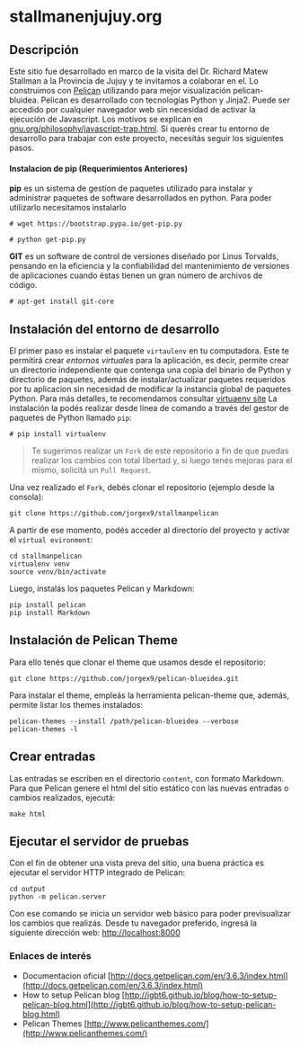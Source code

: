# stallmanenjujuy.org

## Descripción

Este sitio fue desarrollado en marco de la visita del Dr. Richard Matew Stallman a la Provincia de Jujuy y te invitamos a colaborar en el. Lo construimos con [Pelican](https://blog.getpelican.com/) utilizando para mejor visualización pelican-bluidea. Pelican es desarrollado con tecnologías Python y Jinja2. Puede ser accedido por cualquier navegador web sin necesidad de activar la ejecución de Javascript. Los motivos se explican en [gnu.org/philosophy/javascript-trap.html](http://gnu.org/philosophy/javascript-trap.html).
Si querés crear tu entorno de desarrollo para trabajar con este proyecto, necesitás seguir los siguientes pasos.

#### Instalacion de pip (Requerimientos Anteriores)

**pip** es un sistema de gestion de paquetes utilizado para instalar y administrar paquetes de software desarrollados en python.
Para poder utilizarlo necesitamos instalarlo

```
# wget https://bootstrap.pypa.io/get-pip.py
```
```
# python get-pip.py
```
**GIT** es un software de control de versiones diseñado por Linus Torvalds, pensando en la eficiencia y la confiabilidad del mantenimiento de versiones de aplicaciones cuando éstas tienen un gran número de archivos de código.

```
# apt-get install git-core
```

## Instalación del entorno de desarrollo

El primer paso es instalar el paquete `virtaulenv` en tu computadora. Este te permitirá crear *entornos virtuales* para la aplicación, es decir, permite crear un directorio independiente que contenga una copia del binario de Python y directorio de paquetes, además de instalar/actualizar paquetes requeridos por tu aplicacion sin necesidad de modificar la instancia global de paquetes Python. Para más detalles, te recomendamos consultar [virtuaenv site](https://virtualenv.pypa.io/en/stable/)
La instalación la podés realizar desde línea de comando a través del gestor de paquetes de Python llamado `pip`:
```
# pip install virtualenv
```
> Te sugerimos realizar un `Fork` de este repositorio a fin de que puedas realizar los cambios con total libertad y, si luego tenés mejoras para el mismo, solicitá un `Pull Request`.

Una vez realizado el `Fork`, debés clonar el repositorio (ejemplo desde la consola):
```
git clone https://github.com/jorgex9/stallmanpelican
```
A partir de ese momento, podés acceder al directorio del proyecto y activar el `virtual evironment`:
```
cd stallmanpelican
virtualenv venv
source venv/bin/activate
```
Luego, instalás los paquetes Pelican y Markdown:
```
pip install pelican
pip install Markdown
```
## Instalación de Pelican Theme
Para ello tenés que clonar el theme que usamos desde el repositorio:
```
git clone https://github.com/jorgex9/pelican-blueidea.git
```
Para instalar el theme, empleás la herramienta pelican-theme que, además, permite listar los themes instalados:
```
pelican-themes --install /path/pelican-blueidea --verbose
pelican-themes -l
```
## Crear entradas
Las entradas se escriben en el directorio  `content`, con formato Markdown.
Para que Pelican genere el html del sitio estático con las nuevas entradas o cambios realizados, ejecutá:

```
make html
```
## Ejecutar el servidor de pruebas
Con el fin de obtener una vista preva del sitio, una buena práctica es ejecutar el servidor HTTP integrado de Pelican:

```
cd output
python -m pelican.server
```
Con ese comando se inicia un servidor web básico para poder previsualizar los cambios que realizás. Desde tu navegador preferido, ingresá la siguiente dirección web:
[http://localhost:8000](http://localhost:8000)


### Enlaces de interés
- Documentacion oficial [http://docs.getpelican.com/en/3.6.3/index.html](http://docs.getpelican.com/en/3.6.3/index.html)
- How to setup Pelican blog  [http://igbt6.github.io/blog/how-to-setup-pelican-blog.html](http://igbt6.github.io/blog/how-to-setup-pelican-blog.html)
- Pelican Themes [http://www.pelicanthemes.com/](http://www.pelicanthemes.com/)